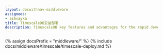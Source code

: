```yaml
---
layout: docwithnav-middleware
assignees:
- ashvayka
title: TimescaleDB安装部署
description: TimescaleDB key features and advantages for the rapid development of IoT projects and applications.
---
```


{% assign docsPrefix = "middleware/" %}
{% include docs/middleware/timescale/timescale-deploy.md %}

